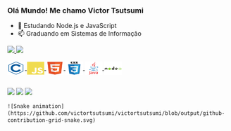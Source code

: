 ### Olá Mundo! Me chamo Victor Tsutsumi

- 🌱 Estudando Node.js e JavaScript
- 📫 Graduando em Sistemas de Informação

 <div>
  <a href="https://github.com/victortsutsumi">
  <img height="180em" src="https://github-readme-stats.vercel.app/api?username=victortsutsumi&show_icons=true&theme=dracula&include_all_commits=true&count_private=true"/>
  <img height="180em" src="https://github-readme-stats.vercel.app/api/top-langs/?username=victortsutsumi&layout=compact&langs_count=7&theme=dracula"/>
</div>

 <div style="display: inline_block"><br>
   <img align="center" alt="Victor-C" height="30" width="40"
src="https://github.com/devicons/devicon/blob/master/icons/c/c-line.svg">
  <img align="center" alt="Victor-Js" height="30" width="40" src="https://raw.githubusercontent.com/devicons/devicon/master/icons/javascript/javascript-plain.svg">
  <img align="center" alt="Victor-HTML" height="30" width="40" src="https://raw.githubusercontent.com/devicons/devicon/master/icons/html5/html5-original.svg">
   <img align="center" alt="Victor-HTML" height="30" width="40" 
src="https://github.com/devicons/devicon/blob/master/icons/css3/css3-original-wordmark.svg">
   <img align="center" alt="Victor-Java" height="30" width="40"
src="https://github.com/devicons/devicon/blob/master/icons/java/java-original-wordmark.svg">
   <img align="center" alt="Victor-Node" height="30" width="40"
src="https://github.com/devicons/devicon/blob/master/icons/nodejs/nodejs-original-wordmark.svg">
</div>
  
  ##
  
  <div> 
  <a href="https://www.youtube.com/channel/UCkbRKYspofsJ24cxXYAJ4qQ" target="_blank"><img src="https://img.shields.io/badge/YouTube-FF0000?style=for-the-badge&logo=youtube&logoColor=white" target="_blank"></a>
  <a href = "mailto:victor.tsutsumi27@gmail.com"><img src="https://img.shields.io/badge/-Gmail-%23333?style=for-the-badge&logo=gmail&logoColor=white" target="_blank"></a>
  <a href="https://www.linkedin.com/in/victor-tsutsumi-2b7176219/" target="_blank"><img src="https://img.shields.io/badge/-LinkedIn-%230077B5?style=for-the-badge&logo=linkedin&logoColor=white" target="_blank"></a> 
 
    ![Snake animation](https://github.com/victortsutsumi/victortsutsumi/blob/output/github-contribution-grid-snake.svg)
    
</div>
